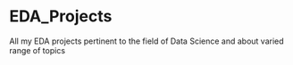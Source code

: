 # EDA_Projects
All my EDA projects pertinent to the field of Data Science and about varied range of topics
